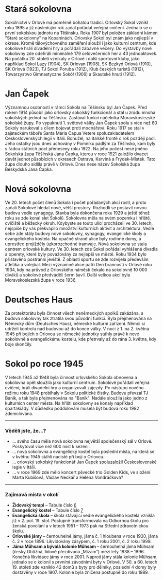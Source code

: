 # Stará sokolovna

Sokolnictví v Orlové má poměrně bohatou tradici. Orlovský Sokol vznikl roku 1895 a již následující rok začal pořádat veřejná cvičení. Jednalo se o první sokolskou jednotu na Těšínsku. Roku 1907 byl položen základní kámen "Staré sokolovny" na Kopaninách. Orlovský Sokol byl znám jako nejlepší v okrese. Kromě tělovýchovného zaměření sloužil i jako kulturní centrum, kde sokolové hráli divadelní hry a pořádali zábavné večery. Do výstavby nové sokolovny zde odehráli minimálně 179 celovečerních her a 43 jednoaktovek.
Na počátku 20. století vznikaly v Orlové i další sportovní kluby, jako například Sokol Lazy (1904), SK Orlovan (1908), SK Bezkyd Orlová (1910), SK Orlová (1923), TJ Sokol Poruba (1912), Klub českých turistů (1912), Towarzystwo Gimnastyczne Sokół (1906) a Skautské hnutí (1912).

# Jan Čapek

Významnou osobností v rámci Sokola na Těšínsku byl Jan Čapek. Před rokem 1914 působil jako orlovský sokolský funkcionář a stál u zrodu mnoha sokolských jednot na Těšínsku. Zastával funkci náčelníka Moravskoslezské sokolské župy.
Po vypuknutí 1. světové války Jan Čapek spolu s více než 60 Sokoly narukoval s cílem bojovat proti mocnářství. Roku 1917 se stal v zajateckém táboře Santa Maria Capua Vetere spoluzakladatelem Československých legií v Itálii. Bohužel, na italské frontě o rok později padl. Jeho ostatky jsou dnes uchovány v Pomníku padlým za Těšínsko, kam byly s řadou státních poct přeneseny roku 1922. Na jeho počest nese jméno Sokolská župa Těšínská Jana Čapka, kterou v roce 1921 založilo dvacet devět jednot působících v okresech Ostrava, Karviná a Frýdek-Místek. Tato župa dlouho sídlila právě v Orlové. Dnes nese název Sokolská župa Beskydská Jana Čapka.

# Nová sokolovna

Ve 20. letech počet členů Sokola i počet pořádaných akcí rostl, a proto začali Sokolové hledat nové, větší prostory. Rozhodli se postavit novou budovu vedle synagogy. Stavba byla dokončena roku 1929 a ještě téhož roku se zde konal slet Sokolů. Sokolovna měla na svém pozemku i hřiště, cvičiště a běžecký okruh.
Kdybyste se touto ulicí procházeli ve 30. letech, nejspíše by vás překvapilo množství kulturních aktivit a architektura. Vedle sebe zde stály budovy nové sokolovny, synagogy, evangelické školy a evangelického kostela. Na opačné straně ulice byly rodinné domy, a uprostřed projížděly úzkorozchodné tramvaje.
Nová sokolovna se stala centrem orlovské kultury. Ve 30. letech zde Sokol pořádal vyhlášená divadla a operety, které byly považovány za nejlepší ve městě. Roku 1934 bylo přistavěno postranní jeviště. Z oblasti sportu se zde rozvíjela především atletika a volejbal. Mezi významné akce patří Den brannosti v Orlové roku 1934, kdy na průvod z Orlovského náměstí čekalo na sokolovně 10 000 diváků a sokolové předváděli šerm šavlí. Další velkou akcí byla Moravskoslezská župa v roce 1936.

# Deutsches Haus

Za protektorátu byla činnost všech neněmeckých spolků zakázána, a budova sokolovny tak ztratila svou původní 
funkci. Byla přejmenována na Německý dům (Deutsches Haus), německé kulturní zařízení.
Němci si udrželi kontrolu nad budovou až do konce války. V noci z 1. na 2. května 1945 při bojích o Orlovou se německé jednotky stáhly právě k nové sokolovně a evangelickému kostelu, kde přetrvaly až do rána 3. května, kdy boje skončily.

# Sokol po roce 1945

V letech 1945 až 1948 byla činnost orlovského Sokola obnovena a sokolovna opět sloužila jako kulturní centrum. Sokolové pořádali veřejná cvičení, hráli divadelní hry a organizovali zájezdy.
Po nástupu nového režimu roku 1948 probíhaly v Sokolu politické čistky. Budovu převzal TJ Baník, a tak byla přejmenována na "Baník". Nadále sloužila jako jedno z kulturních center města. Na hřišti sokolovny se konaly například spartakiády.
V důsledku poddolování musela být budova roku 1982 zdemolována.

---

### Věděli jste, že...?

- ... svého času měla nová sokolovna největší společenský sál v Orlové. Poskytoval více než 600 míst k sezení.
- ... nová sokolovna a evangelický kostel byla poslední místa, na která se v květnu 1945 stáhli nacisté při boji o Orlovou.
- ... orlovský sokolský funkcionář Jan Čapek spoluzaložil Československé legie v Itálii.
- ... v roce 1969 zde mělo koncert pěvecké trio Golden Kids, ve složení Marta Kubišová, Václav Neckář a Helena Vondráčková?

---

### Zajímavá místa v okolí

- **Židovský templ** – Tabule číslo [6](/misto/6)
- **Evangelický kostel** – Tabule číslo [7](/misto/7)
- **Evangelická škola** – škola stávající vedle evangelického kostela vznikla již v 2. pol. 19. stol. Postupně transformovala na Odbornou školu pro ženská povolání a v letech 1951 – 1973 pak na Střední zdravotnickou školu.
- **Orlovské jámy** – černouhelné jámy, jáma č. 1 hloubena v roce 1930, jáma č. 2 v roce 1896. Likvidovány zásypem, č. 1 roku 2001, č. 2 roku 1999.
- **Jáma Mühsam a bývalá kolonie Mühsam** – černouhelná jáma Mühsam (česky Obtížná, lidově přezdívaná „Mízam“) mezi lety 1838 – 1896. Konečná likvidace jámy v roce 2001. Naproti jámy stála kolonie Mühsam, jednalo se o kolonii s prvními závodními byty v Orlové. V 50. a 60. letech 19. století zde vzniklo 42 domů s byty pro dělníky, poslední 4 domy byly dostavěny v roce 1907. Kolonie byla zničena postupně do roku 1989.
